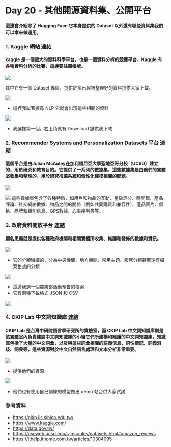 # Day 20 - 其他開源資料集、公開平台

#### 這邊會介紹除了 Hugging Face 它本身提供的 Dataset 以外還有哪些資料集我們可以拿來做運用。

### 1. Kaggle 網站 [連結](https://www.kaggle.com/)

#### kaggle 是一個很大的資料科學平台，也是一個資料分析的競賽平台，Kaggle 有各種資料分析的比賽，這邊要註冊帳號。

![](C:\Users\User\Pictures\kaggle_1.png)

其中它有一個 Dataset 專區，提供許多已經被整理好的資料提供大家下載。


![](C:\Users\User\Pictures\kaggle_2.png)
- 這裡我試著搜尋 NLP 它就會出現這些相關的資料

![](C:\Users\User\Pictures\kaggle_3.png)
- 我選擇第一個，右上角就有 Download 鍵供我下載

### 2. Recommender Systems and Personalization Datasets 平台 [連結](https://cseweb.ucsd.edu/~jmcauley/datasets.html#amazon_reviews)

#### 這個平台是由Julian McAuley在加利福尼亞大學聖地亞哥分校（UCSD）建立的，用於研究和教育目的。它提供了一系列的數據集，這些數據集是由他們的實驗室收集和整理的，用於研究推薦系統和個性化建模相關的問題。

![](C:\Users\User\Pictures\recommender_1.png)


![](C:\Users\User\Pictures\recommender_2.png)
這些數據集包含了各種特徵，如用戶和物品的互動、星級評分、時間戳、產品評論、社交網絡數據、物品之間的關係（例如共同購買和兼容性）、產品圖片、價格、品牌和類別信息、GPS數據、心率序列等等。


### 3. 政府資料開放平台 [連結](https://data.gov.tw/datasets/search?p=7&size=10&s=pubdate.date_desc)

#### 顧名思義就是提供各種政府機關和相關實體所收集、維護和發佈的數據和資訊。

![](C:\Users\User\Pictures\govement_1.png)
- 它的分類蠻細的，分為中央機關、地方機關、常用主題、服務分類甚至還有檔案格式的分類

![](C:\Users\User\Pictures\govement_2.png)
- 這邊我選一個農業部活動預告的檔案
- 它有兩種下載格式 JSON 和 CSV

![](C:\Users\User\Pictures\govement_3.png)

### 4. CKIP Lab 中文詞知識庫 [連結](https://ckip.iis.sinica.edu.tw/)

#### CKIP Lab 是台灣中研院語言學研究所的實驗室，而 CKIP Lab 中文詞知識庫則是該實驗室內負責建設中文詞知識庫的小組它們所建構和維護的中文詞知識庫，知識庫包括了大量的中文詞彙，以及與這些詞彙相關的語義信息、詞性標記、詞義消歧、詞典等，這些資源對於中文自然語言處理和文本分析非常重要。

![](C:\Users\User\Pictures\ckip_1.png)
- 提供他們的資源

![](C:\Users\User\Pictures\ckip_2.png)
- 他們也有使用自己訓練的模型做出 demo 站台供大家試試

### 參考資料
- <https://ckip.iis.sinica.edu.tw/>
- <https://www.kaggle.com/>
- <https://data.gov.tw/>
- <https://cseweb.ucsd.edu/~jmcauley/datasets.html#amazon_reviews>
- <https://ithelp.ithome.com.tw/articles/10304095>
